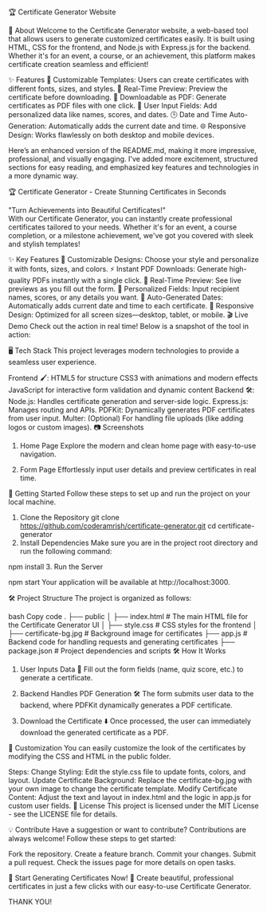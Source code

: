 

🏆 Certificate Generator Website

📜 About
Welcome to the Certificate Generator website, a web-based tool that allows users to generate customized certificates easily. It is built using HTML, CSS for the frontend, and Node.js with Express.js for the backend. Whether it's for an event, a course, or an achievement, this platform makes certificate creation seamless and efficient!

✨ Features
🎨 Customizable Templates: Users can create certificates with different fonts, sizes, and styles.
📑 Real-Time Preview: Preview the certificate before downloading.
💾 Downloadable as PDF: Generate certificates as PDF files with one click.
👤 User Input Fields: Add personalized data like names, scores, and dates.
🕒 Date and Time Auto-Generation: Automatically adds the current date and time.
🌐 Responsive Design: Works flawlessly on both desktop and mobile devices.


Here’s an enhanced version of the README.md, making it more impressive, professional, and visually engaging. I've added more excitement, structured sections for easy reading, and emphasized key features and technologies in a more dynamic way.

🏆 Certificate Generator - Create Stunning Certificates in Seconds

"Turn Achievements into Beautiful Certificates!"<br> With our Certificate Generator, you can instantly create professional certificates tailored to your needs. Whether it's for an event, a course completion, or a milestone achievement, we've got you covered with sleek and stylish templates!

✨ Key Features
🎨 Customizable Designs: Choose your style and personalize it with fonts, sizes, and colors.
⚡ Instant PDF Downloads: Generate high-quality PDFs instantly with a single click.
🔄 Real-Time Preview: See live previews as you fill out the form.
👤 Personalized Fields: Input recipient names, scores, or any details you want.
📅 Auto-Generated Dates: Automatically adds current date and time to each certificate.
📱 Responsive Design: Optimized for all screen sizes—desktop, tablet, or mobile.
🎬 Live Demo
Check out the action in real time! Below is a snapshot of the tool in action:


🖥️ Tech Stack
This project leverages modern technologies to provide a seamless user experience.

Frontend 🖌️:
HTML5 for structure
CSS3 with animations and modern effects
JavaScript for interactive form validation and dynamic content
Backend 🛠️:
Node.js: Handles certificate generation and server-side logic.
Express.js: Manages routing and APIs.
PDFKit: Dynamically generates PDF certificates from user input.
Multer: (Optional) For handling file uploads (like adding logos or custom images).
📷 Screenshots
1. Home Page
Explore the modern and clean home page with easy-to-use navigation.


2. Form Page
Effortlessly input user details and preview certificates in real time.

🚀 Getting Started
Follow these steps to set up and run the project on your local machine.

1. Clone the Repository
git clone https://github.com/coderamrish/certificate-generator.git
cd certificate-generator
2. Install Dependencies
Make sure you are in the project root directory and run the following command:

npm install
3. Run the Server

npm start
Your application will be available at http://localhost:3000.

🛠️ Project Structure
The project is organized as follows:

bash
Copy code
.
├── public
│   ├── index.html        # The main HTML file for the Certificate Generator UI
│   ├── style.css         # CSS styles for the frontend
│   ├── certificate-bg.jpg # Background image for certificates
├── app.js                # Backend code for handling requests and generating certificates
├── package.json          # Project dependencies and scripts
🛠️ How It Works
1. User Inputs Data 🎯
Fill out the form fields (name, quiz score, etc.) to generate a certificate.

2. Backend Handles PDF Generation 🛠️
The form submits user data to the backend, where PDFKit dynamically generates a PDF certificate.

3. Download the Certificate ⬇️
Once processed, the user can immediately download the generated certificate as a PDF.

🎨 Customization
You can easily customize the look of the certificates by modifying the CSS and HTML in the public folder.

Steps:
Change Styling: Edit the style.css file to update fonts, colors, and layout.
Update Certificate Background: Replace the certificate-bg.jpg with your own image to change the certificate template.
Modify Certificate Content: Adjust the text and layout in index.html and the logic in app.js for custom user fields.
📄 License
This project is licensed under the MIT License - see the LICENSE file for details.

💡 Contribute
Have a suggestion or want to contribute? Contributions are always welcome! Follow these steps to get started:

Fork the repository.
Create a feature branch.
Commit your changes.
Submit a pull request.
Check the issues page for more details on open tasks.

🎉 Start Generating Certificates Now! 🎉
Create beautiful, professional certificates in just a few clicks with our easy-to-use Certificate Generator.

THANK YOU!
